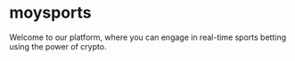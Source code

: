 # moysports
Welcome to our platform, where you can engage in real-time sports betting using the power of crypto.
